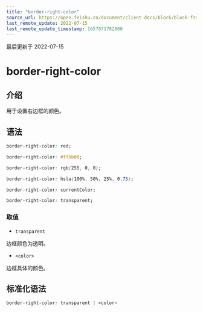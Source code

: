 ```yaml
---
title: "border-right-color"
source_url: https://open.feishu.cn/document/client-docs/block/block-frame/code-components-and-structure/view-layer/ttss/attributes/border/border-right-color
last_remote_update: 2022-07-15
last_remote_update_timestamp: 1657871782000
---
```

最后更新于 2022-07-15

# border-right-color

## 介绍

用于设置右边框的颜色。

## 语法

```css
border-right-color: red;

border-right-color: #ffbb00;

border-right-color: rgb(255, 0, 0);

border-right-color: hsla(100%, 50%, 25%, 0.75);

border-right-color: currentColor;

border-right-color: transparent;
```

### 取值

-   `transparent`

边框颜色为透明。

-   `<color>`

边框具体的颜色。

## 标准化语法

```css
border-right-color: transparent | <color>
```
